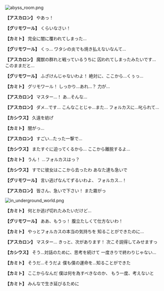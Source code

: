 
![abyss_room.png](../images/backgrounds/abyss_room.png)

**【アスカロン】**
やあっ！

**【グリモワール】**
くらいなさい！

**【カミト】**
完全に闇に覆われてしまった…

**【グリモワール】**
くっ…
ワタシの炎でも焼き払えないなんて…

**【アスカロン】**
魔獣の群れと戦っているうちに
囚われてしまったみたいです…
このままだと…

**【グリモワール】**
ふざけんじゃないわよ！
絶対に、ここから…くぅっ…

**【カミト】**
グリモワール！
しっかり…あれ…？
力が…

**【アスカロン】**
マスター…！
あ…そんな…

**【アスカロン】**
ダメ…です…
こんなことじゃ…また…
フォルカスに…叱られて…

**【カシウス】**
久遠を紡げ

**【カミト】**
闇がっ…

**【アスカロン】**
すごい…たった一撃で…

**【カシウス】**
またすぐに迫ってくるから…
ここから離脱するよ…

**【カミト】**
うん！
…フォルカスはっ？

**【カシウス】**
すでに彼女はここから去ったわ
あなた達も急いで

**【グリモワール】**
言い逃げなんてずるいわよ、
フォルカス…！

**【アスカロン】**
皆さん、急いで下さい！
また霧がっ

![in_underground_world.png](../images/backgrounds/in_underground_world.png)

**【カミト】**
何とか逃げ切れたみたいだけど…

**【グリモワール】**
ああ、もうっ！
腹立たしくて仕方ないわ！

**【カミト】**
やっとフォルカスの本当の気持ちを
知ることができたのに…

**【アスカロン】**
マスター…
きっと、次があります！
次こそ説得してみせますっ

**【カシウス】**
そう…対話のために、思考を続けて
一度きりで終わりじゃない…

**【カミト】**
そうだ…そうだよ
僕も僕の運命を…知ることができた

**【カミト】**
ここからなんだ
僕は何を為すべきなのか、
もう一度、考えないと

**【カミト】**
みんなで生き延びるために